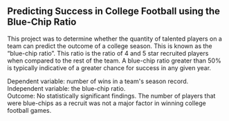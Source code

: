 ## Predicting Success in College Football using the Blue-Chip Ratio

This project was to determine whether the quantity of talented players on a team can predict the outcome of a college season. 
This is known as the “blue-chip ratio”. This ratio is the ratio of 4 and 5 star recruited players when compared to 
the rest of the team. A blue-chip ratio greater than 50% is typically indicative of a greater chance for success in any given year.<br>

Dependent variable: number of wins in a team's season record.<br>
Independent variable: the blue-chip ratio.<br>
Outcome: No statistically significant findings. The number of players that were blue-chips as a recruit was not a major factor in winning college football games.
